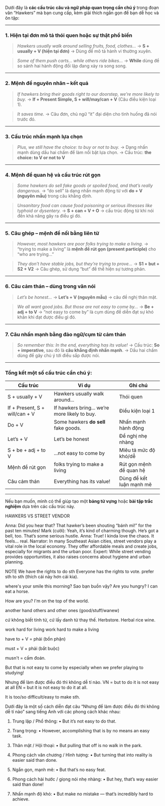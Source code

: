 Dưới đây là **các cấu trúc câu và ngữ pháp quan trọng cần chú ý** trong đoạn văn “Hawkers” mà bạn cung cấp, kèm giải thích ngắn gọn để bạn dễ học và ôn tập:

---

### 1. **Hiện tại đơn mô tả thói quen hoặc sự thật phổ biến**

> *Hawkers usually walk around selling fruits, food, clothes...*
> → **S + usually + V (hiện tại đơn)** → Dùng để mô tả hành vi thường xuyên.

> *Some of them push carts... while others ride bikes...*
> → **While** dùng để so sánh hai hành động đối lập đang xảy ra song song.

---

### 2. **Mệnh đề nguyên nhân – kết quả**

> *If hawkers bring their goods right to our doorstep, we’re more likely to buy.*
> → **If + Present Simple, S + will/may/can + V** (Câu điều kiện loại 1).

> *It saves time.*
> → Câu đơn, chủ ngữ “it” đại diện cho tình huống đã nói trước đó.

---

### 3. **Cấu trúc nhấn mạnh lựa chọn**

> *Plus, we still have the choice: to buy or not to buy.*
> → Dạng nhấn mạnh dùng dấu hai chấm để làm nổi bật lựa chọn.
> → Cấu trúc: **the choice: to V or not to V**

---

### 4. **Mệnh đề quan hệ và cấu trúc rút gọn**

> *Some hawkers do sell fake goods or spoiled food, and that’s really dangerous.*
> → “do sell” là dạng nhấn mạnh động từ với **do + V (nguyên mẫu)** trong câu khẳng định.

> *Unsanitary food can cause food poisoning or serious illnesses like typhoid or dysentery.*
> → **S + can + V + O** → cấu trúc động từ khi nói đến khả năng gây ra điều gì đó.

---

### 5. **Câu ghép – mệnh đề nối bằng liên từ**

> *However, most hawkers are poor folks trying to make a living.*
> → “trying to make a living” là **mệnh đề rút gọn (present participle)** cho “who are trying…”

> *They don’t have stable jobs, but they’re trying to prove...*
> → **S1 + but + S2 + V2** → Câu ghép, sử dụng “but” để thể hiện sự tương phản.

---

### 6. **Câu cảm thán – dùng trong văn nói**

> *Let’s be honest...*
> → **Let’s + V (nguyên mẫu)** → câu đề nghị thân mật.

> *We all want good jobs. But those are not easy to come by...*
> → **Be + adj + to V** → “not easy to come by” là cụm dùng để diễn đạt sự khó khăn khi đạt được điều gì đó.

---

### 7. **Câu nhấn mạnh bằng đảo ngữ/cụm từ cảm thán**

> *So remember this: In the end, everything has its value!*
> → Cấu trúc: **So + imperative**, sau đó là **câu khẳng định nhấn mạnh**.
> → Dấu hai chấm dùng để gây chú ý tới điều sắp được nói.

---

### Tổng kết một số cấu trúc cần chú ý:

| Cấu trúc                       | Ví dụ                                         | Ghi chú                  |
| ------------------------------ | --------------------------------------------- | ------------------------ |
| S + usually + V                | Hawkers usually walk around...                | Thói quen                |
| If + Present, S + will/can + V | If hawkers bring... we’re more likely to buy. | Điều kiện loại 1         |
| Do + V                         | Some hawkers **do sell** fake goods.          | Nhấn mạnh hành động      |
| Let’s + V                      | Let’s be honest                               | Đề nghị nhẹ nhàng        |
| S + be + adj + to V            | ...not easy to come by                        | Miêu tả mức độ khó/dễ    |
| Mệnh đề rút gọn                | folks trying to make a living                 | Rút gọn mệnh đề quan hệ  |
| Câu cảm thán                   | Everything has its value!                     | Dùng để kết luận mạnh mẽ |

---

Nếu bạn muốn, mình có thể giúp tạo một **bảng từ vựng** hoặc **bài tập trắc nghiệm** dựa trên các cấu trúc này.

HAWKERS VS STREET VENDOR

Anna:
Did you hear that? That hawker’s been shouting “bánh mì!” for the past ten minutes!
Mark (cười):
Yeah, it’s kind of charming though. He’s got a bell, too. That’s some serious hustle.
Anna:
True! I kinda love the chaos. It feels... real.
Narrator:
In many Southeast Asian cities, street vendors play a vital role in the local economy.
They offer affordable meals and create jobs, especially for migrants and the urban poor.
Expert:
While street vending provides opportunities, it also raises concerns about hygiene and urban planning.

NOTE
We have the rights to do sth
Everyone has the rights to vote.
prefer sth to sth (thích cái này hơn cái kia).

where's your smile this morning? Sao bạn buồn vậy?
Are you hungry?
I can eat a horse.

How are you?
I'm on the top of the world.

another hand
others
and other ones (good/stuff/wanew)

cứ không biết tính từ, cứ lấy danh từ thay thế.
Herbstore.
Herbal rice wine.

work hard for living
work hard to make a living


have to + V = phải (bổn phận)

must + V + phải (bắt buộc)

musn't = cấm đoán.

But that is not easy to come by especially when we prefer playing to studying!

Nhưng để làm được điều đó thì không dễ tí nào.
VN = but to do it is not easy at all
EN = but it is not easy to do it at all.

It is too/so difficult/easy to make sth.


Dưới đây là một số cách diễn đạt câu “Nhưng để làm được điều đó thì không dễ tí nào” sang tiếng Anh với các phong cách khác nhau:

1. Trung lập / Phổ thông:
	•	But it’s not easy to do that.

2. Trang trọng:
	•	However, accomplishing that is by no means an easy task.

3. Thân mật / Hội thoại:
	•	But pulling that off is no walk in the park.

4. Phong cách văn chương / Hình tượng:
	•	But turning that into reality is easier said than done.

5. Ngắn gọn, mạnh mẽ:
	•	But that’s no easy feat.

6. Phong cách hài hước / giọng nói nhẹ nhàng:
	•	But hey, that’s way easier said than done!

7. Nhấn mạnh độ khó:
	•	But make no mistake — that’s incredibly hard to achieve.



